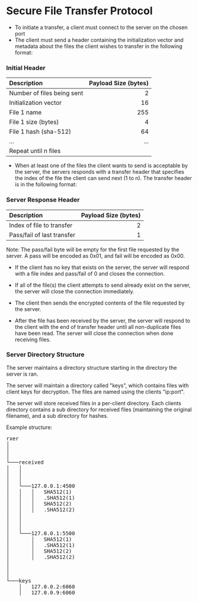 # Secure File Transfer Protocol

- To initiate a transfer, a client must connect to the server on the chosen port
- The client must send a header containing the initialization vector and metadata about the files the client wishes to transfer in the following format:

### Initial Header
| Description | Payload Size (bytes) |
|:------------|----:|
| Number of files being sent | 2 |
| Initialization vector | 16  |
| File 1 name  | 255 |
| File 1 size (bytes) | 4 |
| File 1 hash (sha-512)  | 64  |
| ... | ... |
| Repeat until n files |  |

- When at least one of the files the client wants to send is acceptable by the server, the servers responds with a transfer header that specifies the index of the file the client can send next (1 to n). The transfer header is in the following format:

### Server Response Header
| Description | Payload Size (bytes) |
|:------------|----:|
| Index of file to transfer | 2 |
| Pass/fail of last transfer | 1 |

Note: The pass/fail byte will be empty for the first file requested by the server. A pass will be encoded as 0x01, and fail will be encoded as 0x00.

- If the client has no key that exists on the server, the server will respond with a file index and pass/fail of 0 and closes the connection.

- If all of the file(s) the client attempts to send already exist on the server, the server will close the connection immediately.

- The client then sends the encrypted contents of the file requested by the server.

- After the file has been received by the server, the server will respond to the client with the end of transfer header until all non-duplicate files have been read. The server will close the connection when done receiving files.

### Server Directory Structure

The server maintains a directory structure starting in the directory the server is ran.

The server will maintain a directory called "keys", which contains files with client keys for decryption. The files are named using the clients "ip:port".

The server will store received files in a per-client directory. Each clients directory contains a sub directory for received files (maintaining the original filename), and a sub directory for hashes.

Example structure:

<pre>
rxer
│
│
│
└───received
│   │
│   │
│   │
│   └───127.0.0.1:4500
│   │   │   SHA512(1)
│   │   │   .SHA512(1)
│   │   │   SHA512(2)
│   │   │   .SHA512(2)
│   │
│   │
│   │
│   └───127.0.0.1:5500
│       │   SHA512(1)
│       │   .SHA512(1)
│       │   SHA512(2)
│       │   .SHA512(2)
│
│
│
└───keys
    │   127.0.0.2:6060
    │   127.0.0.9:6060
</pre>
